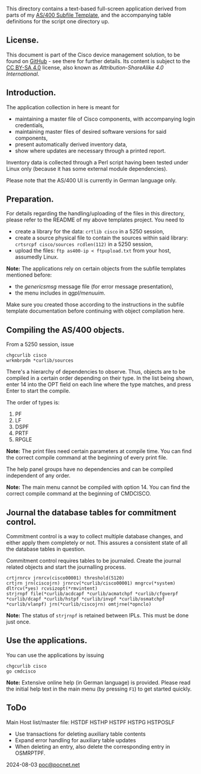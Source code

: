 This directory contains a text-based full-screen application derived from parts of my [AS/400 Subfile Template](https://github.com/PoC-dev/as400-sfltemplates), and the accompanying table definitions for the script one directory up.

## License.
This document is part of the Cisco device management solution, to be found on [GitHub](https://github.com/PoC-dev/cisco-erfassung) - see there for further details. Its content is subject to the [CC BY-SA 4.0](https://creativecommons.org/licenses/by-sa/4.0/) license, also known as *Attribution-ShareAlike 4.0 International*.

## Introduction.
The application collection in here is meant for
- maintaining a master file of Cisco components, with accompanying login credentials,
- maintaining master files of desired software versions for said components,
- present automatically derived inventory data,
- show where updates are necessary through a printed report.

Inventory data is collected through a Perl script having been tested under Linux only (because it has some external module dependencies).

Please note that the AS/400 UI is currently in German language only.

## Preparation.
For details regarding the handling/uploading of the files in this directory, please refer to the README of my above templates project. You need to
- create a library for the data: `crtlib cisco` in a 5250 session,
- create a source physical file to contain the sources within said library: `crtsrcpf cisco/sources rcdlen(112)` in a 5250 session,
- upload the files: `ftp as400-ip < ftpupload.txt` from your host, assumedly Linux.

**Note:** The applications rely on certain objects from the subfile templates mentioned before:
- the *genericsmsg* message file (for error message presentation),
- the menu includes in *qgpl/menuuim*.

Make sure you created those according to the instructions in the subfile template documentation before continuing with object compilation here.

## Compiling the AS/400 objects.
From a 5250 session, issue
```
chgcurlib cisco
wrkmbrpdm *curlib/sources
```

There's a hierarchy of dependencies to observe. Thus, objects are to be compiled in a certain order depending on their type. In the list being shown, enter 14 into the OPT field on each line where the type matches, and press Enter to start the compile.

The order of types is:
1. PF
1. LF
1. DSPF
1. PRTF
1. RPGLE

**Note:** The print files need certain parameters at compile time. You can find the correct compile command at the beginning of every print file.

The help panel groups have no dependencies and can be compiled independent of any order.

**Note:** The main menu cannot be compiled with option 14. You can find the correct compile command at the beginning of CMDCISCO.

## Journal the database tables for commitment control.
Commitment control is a way to collect multiple database changes, and either apply them completely or not. This assures a consistent state of all the database tables in question.

Commitment control requires tables to be journaled. Create the journal related objects and start the journalling process.
```
crtjrnrcv jrnrcv(cisco00001) threshold(5120)
crtjrn jrn(ciscojrn) jrnrcv(*curlib/cisco00001) mngrcv(*system) dltrcv(*yes) rcvsizopt(*rmvintent)
strjrnpf file(*curlib/acdcapf *curlib/acmatchpf *curlib/cfgverpf *curlib/dcapf *curlib/hstpf *curlib/invpf *curlib/osmatchpf *curlib/vlanpf) jrn(*curlib/ciscojrn) omtjrne(*opnclo)
```
**Note:** The status of `strjrnpf` is retained between IPLs. This must be done just once.

## Use the applications.
You can use the applications by issuing
```
chgcurlib cisco
go cmdcisco
```

**Note:** Extensive online help (in German language) is provided. Please read the initial help text in the main menu (by pressing `F1`) to get started quickly.

## ToDo
Main Host list/master file: HSTDF HSTHP HSTPF HSTPG HSTPOSLF
- Use transactions for deleting auxiliary table contents
- Expand error handling for auxiliary table updates
- When deleting an entry, also delete the corresponding entry in OSMRPTPF.

2024-08-03 poc@pocnet.net
